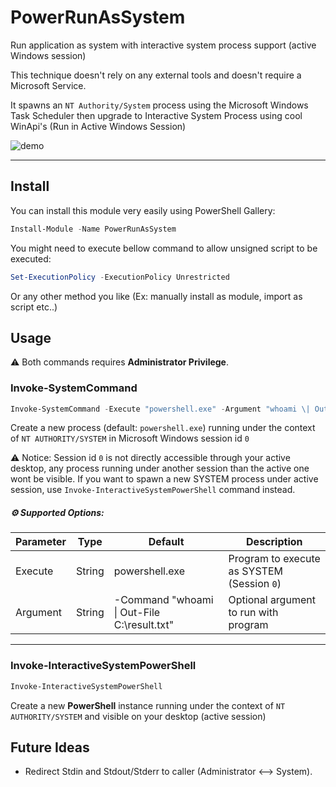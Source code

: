 # PowerRunAsSystem

Run application as system with interactive system process support (active Windows session)

This technique doesn't rely on any external tools and doesn't require a Microsoft Service.

It spawns an `NT Authority/System` process using the Microsoft Windows Task Scheduler then upgrade to Interactive System Process using cool WinApi's (Run in Active Windows Session)

![demo](https://user-images.githubusercontent.com/2520298/155295069-3c916877-e5c9-4e8d-a6dd-f13cb3d15f52.png)

---

## Install

You can install this module very easily using PowerShell Gallery:

```powershell
Install-Module -Name PowerRunAsSystem
```

You might need to execute bellow command to allow unsigned script to be executed:

```powershell
Set-ExecutionPolicy -ExecutionPolicy Unrestricted
```

Or any other method you like (Ex: manually install as module, import as script etc..)

## Usage

⚠️ Both commands requires **Administrator Privilege**. 

### Invoke-SystemCommand

```PowerShell
Invoke-SystemCommand -Execute "powershell.exe" -Argument "whoami \| Out-File C:\result.txt"
```

Create a new process (default: `powershell.exe`) running under the context of `NT AUTHORITY/SYSTEM` in Microsoft Windows session id `0`

⚠️ Notice: Session id `0` is not directly accessible through your active desktop, any process running under another session than the active one wont be visible. If you want to spawn a new SYSTEM process under active session, use `Invoke-InteractiveSystemPowerShell` command instead.

##### ⚙️ Supported Options:

| Parameter               | Type             | Default                                        | Description  |
|-------------------------|------------------|------------------------------------------------|--------------|
| Execute                 | String           | powershell.exe                                 | Program to execute as SYSTEM (Session `0`)  |
| Argument                | String           | -Command "whoami \| Out-File C:\result.txt"    | Optional argument to run with program |

---

### Invoke-InteractiveSystemPowerShell

```PowerShell
Invoke-InteractiveSystemPowerShell
```

Create a new **PowerShell** instance running under the context of `NT AUTHORITY/SYSTEM` and visible on your desktop (active session)

## Future Ideas

- Redirect Stdin and Stdout/Stderr to caller (Administrator <--> System).
